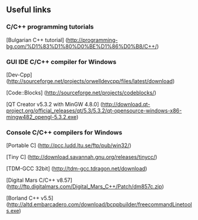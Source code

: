 Useful links
------------

### C/C++ programming tutorials
[Bulgarian C++ tutorial] (http://programming-bg.com/%D1%83%D1%80%D0%BE%D1%86%D0%B8/C++/)


### GUI IDE C/C++ compiler for Windows
[Dev-Cpp] (http://sourceforge.net/projects/orwelldevcpp/files/latest/download)


[Code::Blocks] (http://sourceforge.net/projects/codeblocks/)


[QT Creator v5.3.2 with MinGW 4.8.0] (http://download.qt-project.org/official_releases/qt/5.3/5.3.2/qt-opensource-windows-x86-mingw482_opengl-5.3.2.exe)


### Console C/C++ compilers for Windows
[Portable C] (http://pcc.ludd.ltu.se/ftp/pub/win32/)


[Tiny C] (http://download.savannah.gnu.org/releases/tinycc/)


[TDM-GCC 32bit] (http://tdm-gcc.tdragon.net/download)


[Digital Mars C/C++ v8.57] (http://ftp.digitalmars.com/Digital_Mars_C++/Patch/dm857c.zip)


[Borland C++ v5.5] (http://altd.embarcadero.com/download/bcppbuilder/freecommandLinetools.exe)
